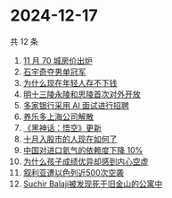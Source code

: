 # 2024-12-17

共 12 条

<!-- BEGIN -->
<!-- 最后更新时间 Tue Dec 17 2024 01:09:27 GMT+0800 (China Standard Time) -->

1. [11 月 70 城房价出炉](https://www.zhihu.com/search?q=11%20%E6%9C%88%2070%20%E5%9F%8E%E6%88%BF%E4%BB%B7%E5%87%BA%E7%82%89)
1. [石宇奇夺男单冠军](https://www.zhihu.com/search?q=%E7%9F%B3%E5%AE%87%E5%A5%87%E5%A4%BA%E7%94%B7%E5%8D%95%E5%86%A0%E5%86%9B)
1. [为什么现在年轻人存不下钱](https://www.zhihu.com/search?q=%E4%B8%BA%E4%BB%80%E4%B9%88%E7%8E%B0%E5%9C%A8%E5%B9%B4%E8%BD%BB%E4%BA%BA%E5%AD%98%E4%B8%8D%E4%B8%8B%E9%92%B1)
1. [明十三陵永陵和思陵首次对外开放](https://www.zhihu.com/search?q=%E6%98%8E%E5%8D%81%E4%B8%89%E9%99%B5%E6%B0%B8%E9%99%B5%E5%92%8C%E6%80%9D%E9%99%B5%E9%A6%96%E6%AC%A1%E5%AF%B9%E5%A4%96%E5%BC%80%E6%94%BE)
1. [多家银行采用 AI 面试进行招聘](https://www.zhihu.com/search?q=%E5%A4%9A%E5%AE%B6%E9%93%B6%E8%A1%8C%E9%87%87%E7%94%A8%20AI%20%E9%9D%A2%E8%AF%95%E8%BF%9B%E8%A1%8C%E6%8B%9B%E8%81%98)
1. [养乐多上海公司解散](https://www.zhihu.com/search?q=%E5%85%BB%E4%B9%90%E5%A4%9A%E4%B8%8A%E6%B5%B7%E5%85%AC%E5%8F%B8%E8%A7%A3%E6%95%A3)
1. [《黑神话：悟空》更新](https://www.zhihu.com/search?q=%E3%80%8A%E9%BB%91%E7%A5%9E%E8%AF%9D%EF%BC%9A%E6%82%9F%E7%A9%BA%E3%80%8B%E6%9B%B4%E6%96%B0)
1. [十月入股市的人现在如何了](https://www.zhihu.com/search?q=%E5%8D%81%E6%9C%88%E5%85%A5%E8%82%A1%E5%B8%82%E7%9A%84%E4%BA%BA%E7%8E%B0%E5%9C%A8%E5%A6%82%E4%BD%95%E4%BA%86)
1. [中国对进口氦气的依赖度下降 10%](https://www.zhihu.com/search?q=%E4%B8%AD%E5%9B%BD%E5%AF%B9%E8%BF%9B%E5%8F%A3%E6%B0%A6%E6%B0%94%E7%9A%84%E4%BE%9D%E8%B5%96%E5%BA%A6%E4%B8%8B%E9%99%8D%2010%25)
1. [为什么孩子成绩优异却感到内心空虚](https://www.zhihu.com/search?q=%E4%B8%BA%E4%BB%80%E4%B9%88%E5%AD%A9%E5%AD%90%E6%88%90%E7%BB%A9%E4%BC%98%E5%BC%82%E5%8D%B4%E6%84%9F%E5%88%B0%E5%86%85%E5%BF%83%E7%A9%BA%E8%99%9A)
1. [叙利亚遭以色列近500次空袭](https://www.zhihu.com/search?q=%E5%8F%99%E5%88%A9%E4%BA%9A%E9%81%AD%E4%BB%A5%E8%89%B2%E5%88%97%E8%BF%91500%E6%AC%A1%E7%A9%BA%E8%A2%AD)
1. [Suchir Balaji被发现死于旧金山的公寓中](https://www.zhihu.com/search?q=Suchir%20Balaji%E8%A2%AB%E5%8F%91%E7%8E%B0%E6%AD%BB%E4%BA%8E%E6%97%A7%E9%87%91%E5%B1%B1%E7%9A%84%E5%85%AC%E5%AF%93%E4%B8%AD)

<!-- END -->
